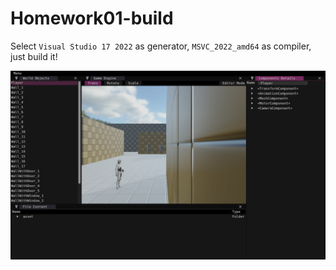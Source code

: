 # Homework01-build

Select `Visual Studio 17 2022` as generator, `MSVC_2022_amd64` as compiler, just build it!

![piccolo-build](.images/piccolo-build.png)